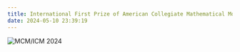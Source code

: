 ```yaml
---
title: International First Prize of American Collegiate Mathematical Modeling Contest
date: 2024-05-10 23:39:19
---
```

<img src="https://lzhms.oss-cn-hangzhou.aliyuncs.com/images/profile/xdu/2024%E7%BE%8E%E8%B5%9B.png" alt="MCM/ICM 2024" />